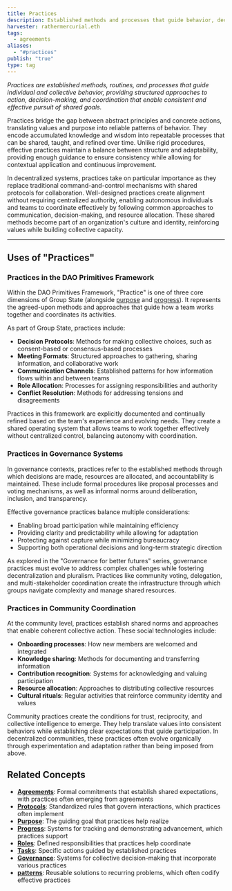 ```yaml
---
title: Practices
description: Established methods and processes that guide behavior, decision-making, and coordination in organizations and communities
harvester: rathermercurial.eth
tags:
  - agreements
aliases:
  - "#practices"
publish: "true"
type: tag
---
```


*Practices are established methods, routines, and processes that guide individual and collective behavior, providing structured approaches to action, decision-making, and coordination that enable consistent and effective pursuit of shared goals.*

Practices bridge the gap between abstract principles and concrete actions, translating values and purpose into reliable patterns of behavior. They encode accumulated knowledge and wisdom into repeatable processes that can be shared, taught, and refined over time. Unlike rigid procedures, effective practices maintain a balance between structure and adaptability, providing enough guidance to ensure consistency while allowing for contextual application and continuous improvement.

In decentralized systems, practices take on particular importance as they replace traditional command-and-control mechanisms with shared protocols for collaboration. Well-designed practices create alignment without requiring centralized authority, enabling autonomous individuals and teams to coordinate effectively by following common approaches to communication, decision-making, and resource allocation. These shared methods become part of an organization's culture and identity, reinforcing values while building collective capacity.

---

## Uses of "Practices"

### Practices in the DAO Primitives Framework

Within the DAO Primitives Framework, "Practice" is one of three core dimensions of Group State (alongside [purpose](/tags/purpose.md) and [progress](/tags/progress.md)). It represents the agreed-upon methods and approaches that guide how a team works together and coordinates its activities.

As part of Group State, practices include:

- **Decision Protocols**: Methods for making collective choices, such as consent-based or consensus-based processes
- **Meeting Formats**: Structured approaches to gathering, sharing information, and collaborative work
- **Communication Channels**: Established patterns for how information flows within and between teams
- **Role Allocation**: Processes for assigning responsibilities and authority
- **Conflict Resolution**: Methods for addressing tensions and disagreements

Practices in this framework are explicitly documented and continually refined based on the team's experience and evolving needs. They create a shared operating system that allows teams to work together effectively without centralized control, balancing autonomy with coordination.

### Practices in Governance Systems

In governance contexts, practices refer to the established methods through which decisions are made, resources are allocated, and accountability is maintained. These include formal procedures like proposal processes and voting mechanisms, as well as informal norms around deliberation, inclusion, and transparency.

Effective governance practices balance multiple considerations:
- Enabling broad participation while maintaining efficiency
- Providing clarity and predictability while allowing for adaptation
- Protecting against capture while minimizing bureaucracy
- Supporting both operational decisions and long-term strategic direction

As explored in the "Governance for better futures" series, governance practices must evolve to address complex challenges while fostering decentralization and pluralism. Practices like community voting, delegation, and multi-stakeholder coordination create the infrastructure through which groups navigate complexity and manage shared resources.

### Practices in Community Coordination

At the community level, practices establish shared norms and approaches that enable coherent collective action. These social technologies include:

- **Onboarding processes**: How new members are welcomed and integrated
- **Knowledge sharing**: Methods for documenting and transferring information
- **Contribution recognition**: Systems for acknowledging and valuing participation
- **Resource allocation**: Approaches to distributing collective resources
- **Cultural rituals**: Regular activities that reinforce community identity and values

Community practices create the conditions for trust, reciprocity, and collective intelligence to emerge. They help translate values into consistent behaviors while establishing clear expectations that guide participation. In decentralized communities, these practices often evolve organically through experimentation and adaptation rather than being imposed from above.

## Related Concepts

- **[Agreements](/tags/agreements.md)**: Formal commitments that establish shared expectations, with practices often emerging from agreements
- **[Protocols](/tags/protocols.md)**: Standardized rules that govern interactions, which practices often implement
- **[Purpose](/tags/purpose.md)**: The guiding goal that practices help realize
- **[Progress](/tags/progress.md)**: Systems for tracking and demonstrating advancement, which practices support
- **[Roles](/tags/roles.md)**: Defined responsibilities that practices help coordinate
- **[Tasks](/tags/tasks.md)**: Specific actions guided by established practices
- **[Governance](/tags/governance.md)**: Systems for collective decision-making that incorporate various practices
- **[patterns](/tags/patterns.md)**: Reusable solutions to recurring problems, which often codify effective practices